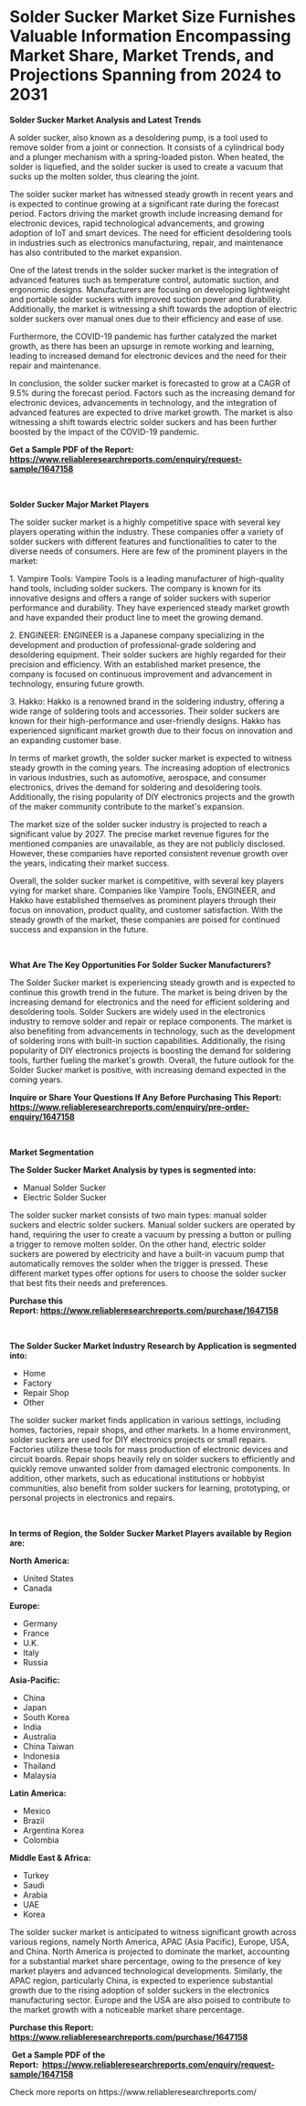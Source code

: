 <p><h1>Solder Sucker Market Size Furnishes Valuable Information Encompassing Market Share, Market Trends, and Projections Spanning from 2024 to 2031</h1></p><p><strong>Solder Sucker Market Analysis and Latest Trends</strong></p>
<p><p>A solder sucker, also known as a desoldering pump, is a tool used to remove solder from a joint or connection. It consists of a cylindrical body and a plunger mechanism with a spring-loaded piston. When heated, the solder is liquefied, and the solder sucker is used to create a vacuum that sucks up the molten solder, thus clearing the joint.</p><p>The solder sucker market has witnessed steady growth in recent years and is expected to continue growing at a significant rate during the forecast period. Factors driving the market growth include increasing demand for electronic devices, rapid technological advancements, and growing adoption of IoT and smart devices. The need for efficient desoldering tools in industries such as electronics manufacturing, repair, and maintenance has also contributed to the market expansion.</p><p>One of the latest trends in the solder sucker market is the integration of advanced features such as temperature control, automatic suction, and ergonomic designs. Manufacturers are focusing on developing lightweight and portable solder suckers with improved suction power and durability. Additionally, the market is witnessing a shift towards the adoption of electric solder suckers over manual ones due to their efficiency and ease of use.</p><p>Furthermore, the COVID-19 pandemic has further catalyzed the market growth, as there has been an upsurge in remote working and learning, leading to increased demand for electronic devices and the need for their repair and maintenance.</p><p>In conclusion, the solder sucker market is forecasted to grow at a CAGR of 9.5% during the forecast period. Factors such as the increasing demand for electronic devices, advancements in technology, and the integration of advanced features are expected to drive market growth. The market is also witnessing a shift towards electric solder suckers and has been further boosted by the impact of the COVID-19 pandemic.</p></p>
<p><strong>Get a Sample PDF of the Report:&nbsp; <a href="https://www.reliableresearchreports.com/enquiry/request-sample/1647158">https://www.reliableresearchreports.com/enquiry/request-sample/1647158</a></strong></p>
<p>&nbsp;</p>
<p><strong>Solder Sucker Major Market Players</strong></p>
<p><p>The solder sucker market is a highly competitive space with several key players operating within the industry. These companies offer a variety of solder suckers with different features and functionalities to cater to the diverse needs of consumers. Here are few of the prominent players in the market:</p><p>1. Vampire Tools: Vampire Tools is a leading manufacturer of high-quality hand tools, including solder suckers. The company is known for its innovative designs and offers a range of solder suckers with superior performance and durability. They have experienced steady market growth and have expanded their product line to meet the growing demand.</p><p>2. ENGINEER: ENGINEER is a Japanese company specializing in the development and production of professional-grade soldering and desoldering equipment. Their solder suckers are highly regarded for their precision and efficiency. With an established market presence, the company is focused on continuous improvement and advancement in technology, ensuring future growth.</p><p>3. Hakko: Hakko is a renowned brand in the soldering industry, offering a wide range of soldering tools and accessories. Their solder suckers are known for their high-performance and user-friendly designs. Hakko has experienced significant market growth due to their focus on innovation and an expanding customer base.</p><p>In terms of market growth, the solder sucker market is expected to witness steady growth in the coming years. The increasing adoption of electronics in various industries, such as automotive, aerospace, and consumer electronics, drives the demand for soldering and desoldering tools. Additionally, the rising popularity of DIY electronics projects and the growth of the maker community contribute to the market's expansion.</p><p>The market size of the solder sucker industry is projected to reach a significant value by 2027. The precise market revenue figures for the mentioned companies are unavailable, as they are not publicly disclosed. However, these companies have reported consistent revenue growth over the years, indicating their market success.</p><p>Overall, the solder sucker market is competitive, with several key players vying for market share. Companies like Vampire Tools, ENGINEER, and Hakko have established themselves as prominent players through their focus on innovation, product quality, and customer satisfaction. With the steady growth of the market, these companies are poised for continued success and expansion in the future.</p></p>
<p>&nbsp;</p>
<p><strong>What Are The Key Opportunities For Solder Sucker Manufacturers?</strong></p>
<p><p>The Solder Sucker market is experiencing steady growth and is expected to continue this growth trend in the future. The market is being driven by the increasing demand for electronics and the need for efficient soldering and desoldering tools. Solder Suckers are widely used in the electronics industry to remove solder and repair or replace components. The market is also benefiting from advancements in technology, such as the development of soldering irons with built-in suction capabilities. Additionally, the rising popularity of DIY electronics projects is boosting the demand for soldering tools, further fueling the market's growth. Overall, the future outlook for the Solder Sucker market is positive, with increasing demand expected in the coming years.</p></p>
<p><strong>Inquire or Share Your Questions If Any Before Purchasing This Report: <a href="https://www.reliableresearchreports.com/enquiry/pre-order-enquiry/1647158">https://www.reliableresearchreports.com/enquiry/pre-order-enquiry/1647158</a></strong></p>
<p>&nbsp;</p>
<p><strong>Market Segmentation</strong></p>
<p><strong>The Solder Sucker Market Analysis by types is segmented into:</strong></p>
<p><ul><li>Manual Solder Sucker</li><li>Electric Solder Sucker</li></ul></p>
<p><p>The solder sucker market consists of two main types: manual solder suckers and electric solder suckers. Manual solder suckers are operated by hand, requiring the user to create a vacuum by pressing a button or pulling a trigger to remove molten solder. On the other hand, electric solder suckers are powered by electricity and have a built-in vacuum pump that automatically removes the solder when the trigger is pressed. These different market types offer options for users to choose the solder sucker that best fits their needs and preferences.</p></p>
<p><strong>Purchase this Report:&nbsp;<a href="https://www.reliableresearchreports.com/purchase/1647158">https://www.reliableresearchreports.com/purchase/1647158</a></strong></p>
<p>&nbsp;</p>
<p><strong>The Solder Sucker Market Industry Research by Application is segmented into:</strong></p>
<p><ul><li>Home</li><li>Factory</li><li>Repair Shop</li><li>Other</li></ul></p>
<p><p>The solder sucker market finds application in various settings, including homes, factories, repair shops, and other markets. In a home environment, solder suckers are used for DIY electronics projects or small repairs. Factories utilize these tools for mass production of electronic devices and circuit boards. Repair shops heavily rely on solder suckers to efficiently and quickly remove unwanted solder from damaged electronic components. In addition, other markets, such as educational institutions or hobbyist communities, also benefit from solder suckers for learning, prototyping, or personal projects in electronics and repairs.</p></p>
<p>&nbsp;</p>
<p><strong>In terms of Region, the Solder Sucker Market Players available by Region are:</strong></p>
<p>
    <p> <strong> North America: </strong>
        <ul>
            <li>United States</li>
            <li>Canada</li>
        </ul>
        </p> 
    <p> <strong> Europe: </strong>
        <ul>
            <li>Germany</li>
            <li>France</li>
            <li>U.K.</li>
            <li>Italy</li>
            <li>Russia</li>
        </ul>
        </p> 
    <p> <strong> Asia-Pacific: </strong>
        <ul>
            <li>China</li>
            <li>Japan</li>
            <li>South Korea</li>
            <li>India</li>
            <li>Australia</li>
            <li>China Taiwan</li>
            <li>Indonesia</li>
            <li>Thailand</li>
            <li>Malaysia</li>
        </ul>
        </p> 
    <p> <strong> Latin America: </strong>
        <ul>
            <li>Mexico</li>
            <li>Brazil</li>
            <li>Argentina Korea</li>
            <li>Colombia</li>
        </ul>
        </p> 
    <p> <strong> Middle East & Africa: </strong>
        <ul>
            <li>Turkey</li>
            <li>Saudi</li>
            <li>Arabia</li>
            <li>UAE</li>
            <li>Korea</li>
        </ul>
    </p>
    </p>
<p><p>The solder sucker market is anticipated to witness significant growth across various regions, namely North America, APAC (Asia Pacific), Europe, USA, and China. North America is projected to dominate the market, accounting for a substantial market share percentage, owing to the presence of key market players and advanced technological developments. Similarly, the APAC region, particularly China, is expected to experience substantial growth due to the rising adoption of solder suckers in the electronics manufacturing sector. Europe and the USA are also poised to contribute to the market growth with a noticeable market share percentage.</p></p>
<p><strong>Purchase this Report: <a href="https://www.reliableresearchreports.com/purchase/1647158">https://www.reliableresearchreports.com/purchase/1647158</a></strong></p>
<p>&nbsp;<strong>Get a Sample PDF of the Report:&nbsp;&nbsp;<a href="https://www.reliableresearchreports.com/enquiry/request-sample/1647158">https://www.reliableresearchreports.com/enquiry/request-sample/1647158</a></strong></p>
<p><strong></strong></p>
<p>Check more reports on https://www.reliableresearchreports.com/</p>